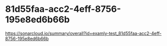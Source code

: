 # 81d55faa-acc2-4eff-8756-195e8ed6b66b
https://sonarcloud.io/summary/overall?id=examly-test_81d55faa-acc2-4eff-8756-195e8ed6b66b
